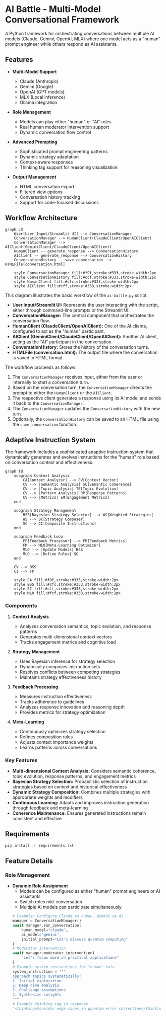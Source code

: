 # AI Battle - Multi-Model Conversational Framework

A Python framework for orchestrating conversations between multiple AI models (Claude, Gemini, OpenAI, MLX) where one model acts as a "human" prompt engineer while others respond as AI assistants.

## Features

- **Multi-Model Support**
  - Claude (Anthropic)
  - Gemini (Google)
  - OpenAI (GPT models)
  - MLX (Local inference)
  - Ollama integration

- **Role Management**
  - Models can play either "human" or "AI" roles
  - Real human moderator intervention support
  - Dynamic conversation flow control

- **Advanced Prompting**
  - Sophisticated prompt engineering patterns
  - Dynamic strategy adaptation
  - Context-aware responses
  - Thinking tag support for reasoning visualization

- **Output Management**
  - HTML conversation export
  - Filtered view options
  - Conversation history tracking
  - Support for code-focused discussions

## Workflow Architecture

```mermaid
graph LR
    User[User Input/Streamlit UI] --> ConversationManager
    ConversationManager --> HumanClient(ClaudeClient/OpenAIClient)
    ConversationManager --> AIClient(GeminiClient/ClaudeClient/OpenAIClient)
    HumanClient -- generate_response --> ConversationHistory
    AIClient -- generate_response --> ConversationHistory
    ConversationHistory -- save_conversation --> HTMLFile[conversation.html]

    style ConversationManager fill:#f9f,stroke:#333,stroke-width:2px
    style ConversationHistory fill:#ccf,stroke:#333,stroke-width:2px
    style HumanClient fill:#cfc,stroke:#333,stroke-width:2px
    style AIClient fill:#cff,stroke:#333,stroke-width:2px
```

This diagram illustrates the basic workflow of the `ai-battle.py` script.

-   **User Input/Streamlit UI:** Represents the user interacting with the script, either through command-line prompts or the Streamlit UI.
-   **ConversationManager:** The central component that orchestrates the conversation flow.
-   **HumanClient (ClaudeClient/OpenAIClient):**  One of the AI clients, configured to act as the "human" participant.
-   **AIClient (GeminiClient/ClaudeClient/OpenAIClient):** Another AI client, acting as the "AI" participant in the conversation.
-   **ConversationHistory:**  Stores the history of the conversation turns.
-   **HTMLFile (conversation.html):** The output file where the conversation is saved in HTML format.

The workflow proceeds as follows:

1.  The `ConversationManager` receives input, either from the user or internally to start a conversation turn.
2.  Based on the conversation turn, the `ConversationManager` directs the prompt to either the `HumanClient` or the `AIClient`.
3.  The respective client generates a response using its AI model and sends it back to the `ConversationManager`.
4.  The `ConversationManager` updates the `ConversationHistory` with the new turn.
5.  Optionally, the `ConversationHistory` can be saved to an HTML file using the `save_conversation` function.

## Adaptive Instruction System

The framework includes a sophisticated adaptive instruction system that dynamically generates and evolves instructions for the "human" role based on conversation context and effectiveness.

```mermaid
graph TB
    subgraph Context Analysis
        CA[Context Analyzer] --> CV[Context Vector]
        CV --> |Semantic Analysis| SC[Semantic Coherence]
        CV --> |Topic Analysis| TE[Topic Evolution]
        CV --> |Pattern Analysis| RP[Response Patterns]
        CV --> |Metrics| EM[Engagement Metrics]
    end

    subgraph Strategy Management
        BSS[Bayesian Strategy Selector] --> WS[Weighted Strategies]
        WS --> SC[Strategy Composer]
        SC --> CI[Composite Instructions]
    end

    subgraph Feedback Loop
        FP[Feedback Processor] --> FM[Feedback Metrics]
        FM --> MLO[Meta-Learning Optimizer]
        MLO --> |Update Models| BSS
        MLO --> |Refine Rules| SC
    end

    CV --> BSS
    CI --> FP
    
    style CA fill:#f9f,stroke:#333,stroke-width:2px
    style BSS fill:#cfc,stroke:#333,stroke-width:2px
    style SC fill:#cff,stroke:#333,stroke-width:2px
    style MLO fill:#fcf,stroke:#333,stroke-width:2px
```

### Components

1. **Context Analysis**
   - Analyzes conversation semantics, topic evolution, and response patterns
   - Generates multi-dimensional context vectors
   - Tracks engagement metrics and cognitive load

2. **Strategy Management**
   - Uses Bayesian inference for strategy selection
   - Dynamically composes instruction sets
   - Resolves conflicts between competing strategies
   - Maintains strategy effectiveness history

3. **Feedback Processing**
   - Measures instruction effectiveness
   - Tracks adherence to guidelines
   - Analyzes response innovation and reasoning depth
   - Provides metrics for strategy optimization

4. **Meta-Learning**
   - Continuously optimizes strategy selection
   - Refines composition rules
   - Adjusts context importance weights
   - Learns patterns across conversations

### Key Features

- **Multi-dimensional Context Analysis:** Considers semantic coherence, topic evolution, response patterns, and engagement metrics
- **Bayesian Strategy Selection:** Probabilistic selection of instruction strategies based on context and historical effectiveness
- **Dynamic Strategy Composition:** Combines multiple strategies with appropriate weights and modifiers
- **Continuous Learning:** Adapts and improves instruction generation through feedback and meta-learning
- **Coherence Maintenance:** Ensures generated instructions remain consistent and effective

## Requirements

```python
pip install -r requirements.txt
```

## Feature Details

### Role Management

- **Dynamic Role Assignment**
  - Models can be configured as either "human" prompt engineers or AI assistants
  - Switch roles mid-conversation
  - Multiple AI models can participate simultaneously
  ```python
  # Example: Configure Claude as human, Gemini as AI
  manager = ConversationManager()
  await manager.run_conversation(
      human_model="claude",
      ai_model="gemini",
      initial_prompt="Let's discuss quantum computing"
  )
  # Moderator intervention
  await manager.moderator_intervention(
      "Let's focus more on practical applications"
  )
  # Example system instructions for "human" role
  system_instruction = """
  Approach topics systematically:
  1. Initial exploration
  2. Deep dive analysis
  3. Challenge assumptions
  4. Synthesize insights
  """
  # Example thinking tag in response
  "<thinking>Consider edge cases in quantum error correction</thinking>"